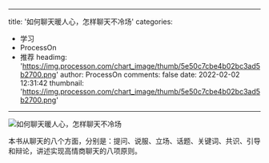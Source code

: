 
---
title: '如何聊天暖人心，怎样聊天不冷场'
categories: 
 - 学习
 - ProcessOn
 - 推荐
headimg: 'https://img.processon.com/chart_image/thumb/5e50c7cbe4b02bc3ad5b2700.png'
author: ProcessOn
comments: false
date: 2022-02-02 12:31:42
thumbnail: 'https://img.processon.com/chart_image/thumb/5e50c7cbe4b02bc3ad5b2700.png'
---

<div>   
<img class="thumb" alt="如何聊天暖人心，怎样聊天不冷场" src="https://img.processon.com/chart_image/thumb/5e50c7cbe4b02bc3ad5b2700.png" referrerpolicy="no-referrer">
<p>本书从聊天的八个方面，分别是：提问、说服、立场、话题、关键词、共识、引导和辩论，讲述实现高情商聊天的八项原则。</p>  
</div>
            